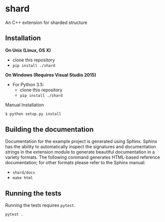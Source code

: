 shard
=====

An C++ extension for sharded structure


Installation
------------

**On Unix (Linux, OS X)**

 - clone this repository
 - `pip install ./shard`

**On Windows (Requires Visual Studio 2015)**

 - For Python 3.5:
     - clone this repository
     - `pip install ./shard`

Manual Installation

```bash
$ python setup.py install
```

Building the documentation
--------------------------

Documentation for the example project is generated using Sphinx. Sphinx has the
ability to automatically inspect the signatures and documentation strings in
the extension module to generate beautiful documentation in a variety formats.
The following command generates HTML-based reference documentation; for other
formats please refer to the Sphinx manual:

 - `shard/docs`
 - `make html`


Running the tests
-----------------

Running the tests requires `pytest`.

```bash
pytest .
```
